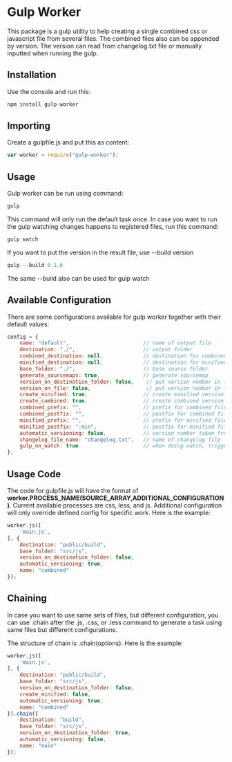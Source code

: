# Gulp Worker
This package is a gulp utility to help creating a single combined css or javascript file from several files. 
The combined files also can be appended by version. 
The version can read from changelog.txt file or manually inputted when running the gulp.

## Installation
Use the console and run this:
``` javascript
npm install gulp-worker
```

## Importing
Create a gulpfile.js and put this as content:
``` javascript
var worker = require("gulp-worker");
```

## Usage
Gulp worker can be run using command:
``` javascript
gulp
```
This command will only run the default task once. In case you want to run the gulp watching changes happens to registered files, run this command:
``` javascript
gulp watch
```
If you want to put the version in the result file, use --build version
``` javascript
gulp --build 0.1.6
```
The same --build also can be used for gulp watch

## Available Configuration
There are some configurations available for gulp worker together with their default values:
``` javascript
config = {
    name: "default",                        // name of output file 
    destination: "./",                      // output folder
    combined_destination: null,             // destination for combined
    minified_destination: null,             // destination for minified
    base_folder: "./",                      // base source folder
    generate_sourcemaps: true,              // generate sourcemap
    version_on_destination_folder: false,    // put version number in folder
    version_on_file: false,                  // put version number in file
    create_minified: true,                  // create minified version
    create_combined: true,                  // create combined version
    combined_prefix: "",                    // prefix for combined file
    combined_postfix: "",                   // postfix for combined file
    minified_prefix: "",                    // prefix for minified file
    minified_postfix: ".min",               // postfix for minified file
    automatic_versioning: false,            // version number taken from changelog
    changelog_file_name: "changelog.txt",   // name of changelog file
    gulp_on_watch: true                     // when doing watch, trigger default task
};
```

## Usage Code
The code for gulpfile.js will have the format of **worker.PROCESS_NAME(SOURCE_ARRAY,ADDITIONAL_CONFIGURATION)**. Current available processes are css, less, and js. Additional configuration will only override defined config for specific work. Here is the example:

``` javascript
worker.js([
    'main.js',
], {
    destination: "public/build",
    base_folder: "src/js",
    version_on_destination_folder: false,
    automatic_versioning: true,
    name: "combined"
});
```

## Chaining
In case you want to use same sets of files, but different configuration, you can use .chain after the .js, .css, or .less command to generate a task using same files but different configurations. 

The structure of chain is .chain(options).
Here is the example:
``` javascript
worker.js([
    'main.js',
], {
    destination: "public/build",
    base_folder: "src/js",
    version_on_destination_folder: false,
    create_minified: false,
    automatic_versioning: true,
    name: "combined"
}).chain({
    destination: "build",
    base_folder: "src/js",
    version_on_destination_folder: true,
    automatic_versioning: false,
    name: "main"
});
```
